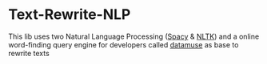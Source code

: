 # Text-Rewrite-NLP
This lib uses two Natural Language Processing (<a href="https://spacy.io">Spacy</a> &amp; <a href="https://www.nltk.org">NLTK</a>) and a online word-finding query engine for developers called <a href="https://www.datamuse.com/api">datamuse</a> as base to rewrite texts



